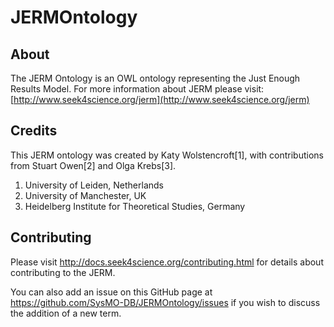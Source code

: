 # JERMOntology

## About

The JERM Ontology is an OWL ontology representing the Just Enough Results Model. For more information about JERM please visit: [http://www.seek4science.org/jerm](http://www.seek4science.org/jerm)


## Credits


This JERM ontology was created by Katy Wolstencroft[1], with contributions from Stuart Owen[2] and Olga Krebs[3].

1. University of Leiden, Netherlands
2. University of Manchester, UK
3. Heidelberg Institute for Theoretical Studies, Germany

## Contributing

Please visit http://docs.seek4science.org/contributing.html for details about contributing to the JERM.

You can also add an issue on this GitHub page at https://github.com/SysMO-DB/JERMOntology/issues if you wish to discuss the addition of a new term.


